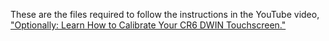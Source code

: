 These are the files required to follow the instructions in the YouTube video, ["Optionally: Learn How to Calibrate Your CR6 DWIN Touchscreen."](https://youtu.be/0xwFGiyg4Z8)